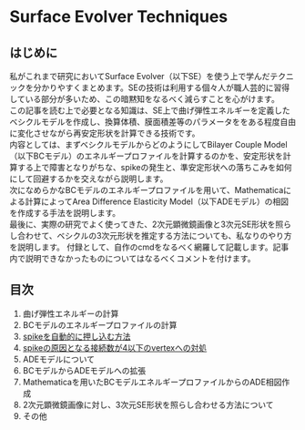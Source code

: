 # Surface Evolver Techniques

## はじめに
私がこれまで研究においてSurface Evolver（以下SE）を使う上で学んだテクニックを分かりやすくまとめます。SEの技術は利用する個々人が職人芸的に習得している部分が多いため、この暗黙知をなるべく減らすことを心がけます。  
この記事を読む上で必要となる知識は、SE上で曲げ弾性エネルギーを定義したベシクルモデルを作成し、換算体積、膜面積差等のパラメータををある程度自由に変化させながら再安定形状を計算できる技術です。  
内容としては、まずベシクルモデルからどのようにしてBilayer Couple Model（以下BCモデル）のエネルギープロファイルを計算するのかを、安定形状を計算する上で障害となりがちな、spikeの発生と、準安定形状への落ちこみを如何にして回避するかを交えながら説明します。  
次になめらかなBCモデルのエネルギープロファイルを用いて、Mathematicaによる計算によってArea Difference Elasticity Model（以下ADEモデル）の相図を作成する手法を説明します。  
最後に、実際の研究でよく使ってきた、2次元顕微鏡画像と3次元SE形状を照らし合わせて、ベシクルの3次元形状を推定する方法についても、私なりのやり方を説明します。
付録として、自作のcmdをなるべく網羅して記載します。記事内で説明できなかったものについてはなるべくコメントを付けます。  

## 目次

1. 曲げ弾性エネルギーの計算
2. BCモデルのエネルギープロファイルの計算
3. [spikeを自動的に押し込む方法](https://github.com/TakJim/SurfaceEvolver/tree/master/fixspike)
4. [spikeの原因となる接続数が4以下のvertexへの対処](https://github.com/TakJim/SurfaceEvolver/tree/master/swapspike)
5. ADEモデルについて
6. BCモデルからADEモデルへの拡張
7. Mathematicaを用いたBCモデルエネルギープロファイルからのADE相図作成
8. 2次元顕微鏡画像に対し、3次元SE形状を照らし合わせる方法について
9. その他
